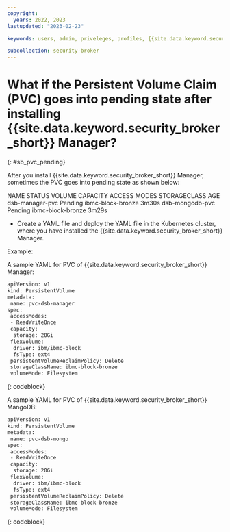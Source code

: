 ```yaml
---
copyright:
  years: 2022, 2023
lastupdated: "2023-02-23"

keywords: users, admin, priveleges, profiles, {{site.data.keyword.security_broker_short}} Manager, SMTP

subcollection: security-broker
---
```


# What if the Persistent Volume Claim (PVC) goes into pending state after installing {{site.data.keyword.security_broker_short}} Manager?
{: #sb_pvc_pending}

After you install {{site.data.keyword.security_broker_short}} Manager, sometimes the PVC goes into pending state as shown below:

NAME       STATUS  VOLUME  CAPACITY  ACCESS MODES  STORAGECLASS    AGE
dsb-manager-pvc  Pending                   ibmc-block-bronze  3m30s
dsb-mongodb-pvc  Pending                   ibmc-block-bronze  3m29s

- Create a YAML file and deploy the YAML file in the Kubernetes cluster, where you have installed the {{site.data.keyword.security_broker_short}} Manager. 

Example:

A sample YAML for PVC of {{site.data.keyword.security_broker_short}} Manager:

```sh
apiVersion: v1
kind: PersistentVolume
metadata:
 name: pvc-dsb-manager
spec:
 accessModes:
 - ReadWriteOnce
 capacity:
  storage: 20Gi
 flexVolume:
  driver: ibm/ibmc-block
  fsType: ext4
 persistentVolumeReclaimPolicy: Delete
 storageClassName: ibmc-block-bronze
 volumeMode: Filesystem
```
{: codeblock}

A sample YAML for PVC of {{site.data.keyword.security_broker_short}} MangoDB:

```sh
apiVersion: v1
kind: PersistentVolume
metadata:
 name: pvc-dsb-mongo
spec:
 accessModes:
 - ReadWriteOnce
 capacity:
  storage: 20Gi
 flexVolume:
  driver: ibm/ibmc-block
  fsType: ext4
 persistentVolumeReclaimPolicy: Delete
 storageClassName: ibmc-block-bronze
 volumeMode: Filesystem
```
{: codeblock}




